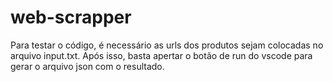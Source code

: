 # web-scrapper

Para testar o código, é necessário as urls dos produtos sejam colocadas no arquivo input.txt. Após isso, basta apertar o botão de run do vscode para gerar o arquivo json com o resultado.
